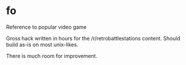 # fo
Reference to popular video game

Gross hack written in hours for the /r/retrobattlestations content.
Should build as-is on most unix-likes.

There is much room for improvement.

